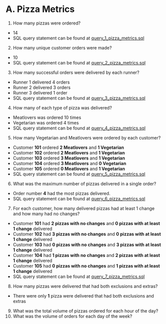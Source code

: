 # A. Pizza Metrics
1. How many pizzas were ordered?

- 14
- SQL query statement can be found at [query_1_pizza_metrics.sql](query_1_pizza_metrics.sql)

2. How many unique customer orders were made?

- 10
- SQL query statement can be found at [query_2_pizza_metrics.sql](query_2_pizza_metrics.sql)

3. How many successful orders were delivered by each runner?

- Runner 1 delivered 4 orders
- Runner 2 delivered 3 orders
- Runner 3 delivered 1 order
- SQL query statement can be found at [query_3_pizza_metrics.sql](query_3_pizza_metrics.sql)

4. How many of each type of pizza was delivered?

- Meatlovers was ordered 10 times
- Vegetarian was ordered 4 times
- SQL query statement can be found at [query_4_pizza_metrics.sql](query_4_pizza_metrics.sql)

5. How many Vegetarian and Meatlovers were ordered by each customer?

- Customer **101** ordered **2 Meatlovers** and **1 Vegetarian**
- Customer **102** ordered **2 Meatlovers** and **1 Vegetarian** 
- Customer **103** ordered **3 Meatlovers** and **1 Vegetarian** 
- Customer **104** ordered **3 Meatlovers** and **0 Vegetarian** 
- Customer **105** ordered **0 Meatlovers** and **1 Vegetarian**  
- SQL query statement can be found at [query_5_pizza_metrics.sql](query_5_pizza_metrics.sql)

6. What was the maximum number of pizzas delivered in a single order?

- Order number **4** had the most pizzas delivered.
- SQL query statement can be found at [query_6_pizza_metrics.sql](query_6_pizza_metrics.sql)

7. For each customer, how many delivered pizzas had at least 1 change and how many had no changes?

- Customer **101** had **2 pizzas with no changes** and **0 pizzas with at least 1 change** delivered
- Customer **102** had **3 pizzas with no changes** and **0 pizzas with at least 1 change** delivered
- Customer **103** had **0 pizzas with no changes** and **3 pizzas with at least 1 change** delivered
- Customer **104** had **1 pizzas with no changes** and **2 pizzas with at least 1 change** delivered
- Customer **105** had **0 pizzas with no changes** and **1 pizzas with at least 1 change** delivered
- SQL query statement can be found at [query_7_pizza_metrics.sql](query_7_pizza_metrics.sql)

8. How many pizzas were delivered that had both exclusions and extras?

- There were only **1** pizza were delivered that had both exclusions and extras

9. What was the total volume of pizzas ordered for each hour of the day?
10. What was the volume of orders for each day of the week?